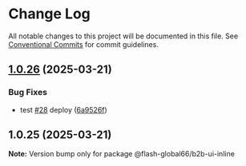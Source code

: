# Change Log

All notable changes to this project will be documented in this file.
See [Conventional Commits](https://conventionalcommits.org) for commit guidelines.

## [1.0.26](https://github.com/Flash-Global66/b2b-ui-framework/compare/@flash-global66/b2b-ui-inline@1.0.25...@flash-global66/b2b-ui-inline@1.0.26) (2025-03-21)


### Bug Fixes

* test [#28](https://github.com/Flash-Global66/b2b-ui-framework/issues/28) deploy ([6a9526f](https://github.com/Flash-Global66/b2b-ui-framework/commit/6a9526f986d683e05284d289c3022e35e1c7a590))





## 1.0.25 (2025-03-21)

**Note:** Version bump only for package @flash-global66/b2b-ui-inline
